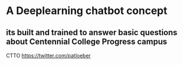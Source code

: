 # A Deeplearning chatbot concept 
## its built and trained to answer basic questions about Centennial College Progress campus




CTTO https://twitter.com/patloeber
